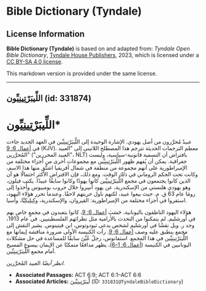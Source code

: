 # Bible Dictionary (Tyndale)

## License Information

**Bible Dictionary (Tyndale)** is based on and adapted from: _Tyndale Open Bible Dictionary_, [Tyndale House Publishers](https://tyndaleopenresources.com/), 2023, which is licensed under a [CC BY-SA 4.0 license](https://creativecommons.org/licenses/by-sa/4.0/legalcode.en).

This markdown version is provided under the same license.



--------------------------------

## اللِّيبَرْتِينِيِّون (id: 331874)

اللِّيبَرْتِينِيِّون\*
======================

عبيدٌ مُحرَّرون من أصل يهودي. الإشارة الوحيدة إلى اللِّيبَرْتِينِيِّين في العهد الجديد جاءت في [أعمال 6: 9](https://ref.ly/Acts6:9) (KJV). معظم الترجمات الحديثة تترجم هذا المصطلح اللاتيني إلى "العبيد المُحرَّرين" ("العبيد المحررين"، NLT) بافتراض أن التسمية قانونية\-سياسية، وليست جغرافية. يمكن أن يُفهم ظهور اللِّيبَرْتِينِيِّين مع مجموعات أخرى من أجزاء مختلفة من الإمبراطورية على أنهم مجموعة من منطقة في شمال أفريقيا اشتُّق منها هذا الاسم، وكانت تحت الحكم الروماني في ذلك الوقت. ومع ذلك، فإن الافتراض الأكثر احتمالًا هو أن الذين كانوا يجتمعون في مجمع اللِّيبَرْتِينِيِّين كانوا يهودًا وكانوا سابقًا عبيدًا. يكتب فيلون، وهو يهودي هلنستي من الإسكندرية، عن يهود أُسِروا خلال حروب بومبيوس وأُخذوا إلى رومَا عام 63 ق. م. حيث بيعوا عبيد، لكنهم ناول حريتهم لاحقًا. وعندما تحرر هؤلاء اليهود، استقروا في أجزاء مختلفة من الإمبراطورية: القيروان، والإسكندرية، وكِيلِيكِيَّا، وأسيا.

هؤلاء اليهود الناطقون باليونانية، حَسَبَ [أعمال 6: 9](https://ref.ly/Acts6:9)، كانوا يتعبدون في مجمعٍ خاص بهم في أورشليم. لم يتمكنوا من التحدث بالأرامية مثل نظرائهم الفلسطينيين. في عام 1913، وجد ر. ويل نقشًا في أورشليم لشخص يدعى ثيودوتوس، ابن فيتينوس. يشير النقش إلى مجمع ينطبق عليه وصف [أعمال 6: 9](https://ref.ly/Acts6:9). رأت الكنيسة الأولى ضرورة مناقشة إيمانها مع اللِّيبَرْتِينِيِّين في هذا المجمع. استفانوس، رجلٌ عُيِّنَ سابقًا للمساعدة في حل مشكلات اليونانيين في الكنيسة ([أعمال 6: 1–6](https://ref.ly/Acts6:1-Acts6:6))، يظهر مدافعًا متمكنًا عن الإيمان بيسوع المسيح أمام مجمع اللِّيبَرْتِينِيِّين.

*انظر أيضًا* العبيد المُحرَّرين.

* **Associated Passages:** ACT 6:9; ACT 6:1–ACT 6:6
* **Associated Articles:** لِّيبَرْتِينِيِّينَ  (ID: `331831@TyndaleBibleDictionary`)

